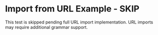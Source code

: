 # Import from URL Example - SKIP

This test is skipped pending full URL import implementation.
URL imports may require additional grammar support.